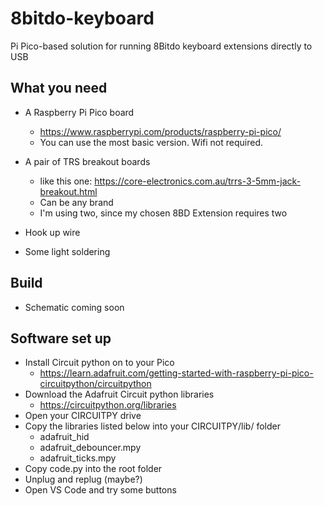 # 8bitdo-keyboard
Pi Pico-based solution for running 8Bitdo keyboard extensions directly to USB

## What you need

* A Raspberry Pi Pico board
    * https://www.raspberrypi.com/products/raspberry-pi-pico/
    * You can use the most basic version. Wifi not required.

* A pair of TRS breakout boards
    * like this one: https://core-electronics.com.au/trrs-3-5mm-jack-breakout.html
    * Can be any brand
    * I'm using two, since my chosen 8BD Extension requires two

* Hook up wire
* Some light soldering

## Build

* Schematic coming soon


## Software set up

* Install Circuit python on to your Pico
    * https://learn.adafruit.com/getting-started-with-raspberry-pi-pico-circuitpython/circuitpython
* Download the Adafruit Circuit python libraries
    * https://circuitpython.org/libraries
* Open your CIRCUITPY drive
* Copy the libraries listed below into your CIRCUITPY/lib/ folder
    * adafruit_hid
    * adafruit_debouncer.mpy
    * adafruit_ticks.mpy
* Copy code.py into the root folder
* Unplug and replug (maybe?)
* Open VS Code and try some buttons

